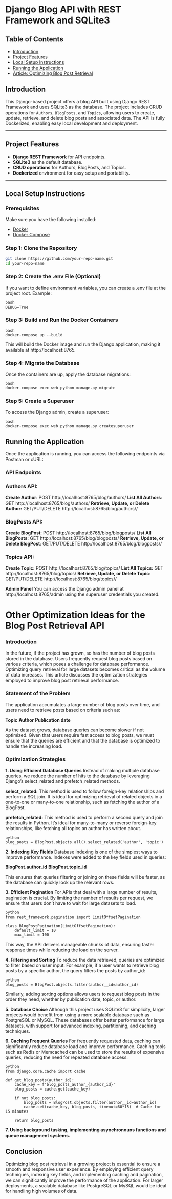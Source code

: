 # **Django Blog API with REST Framework and SQLite3**

## **Table of Contents**
- [Introduction](#introduction)
- [Project Features](#project-features)
- [Local Setup Instructions](#local-setup-instructions)
- [Running the Application](#running-the-application)
- [Article: Optimizing Blog Post Retrieval](#other-optimization-ideas-for-the-blog-post-retrieval-api)
  
## **Introduction**

This Django-based project offers a blog API built using Django REST Framework and uses SQLite3 as the database. The project includes CRUD operations for `Authors`, `BlogPosts`, and `Topics`, allowing users to create, update, retrieve, and delete blog posts and associated data. The API is fully Dockerized, enabling easy local development and deployment.

---

## **Project Features**
- **Django REST Framework** for API endpoints.
- **SQLite3** as the default database.
- **CRUD operations** for Authors, BlogPosts, and Topics.
- **Dockerized** environment for easy setup and portability.

---

## **Local Setup Instructions**

### **Prerequisites**

Make sure you have the following installed:
- [Docker](https://docs.docker.com/get-docker/)
- [Docker Compose](https://docs.docker.com/compose/install/)

### **Step 1: Clone the Repository**

```bash
git clone https://github.com/your-repo-name.git
cd your-repo-name
```



### **Step 2: Create the .env File (Optional)**
If you want to define environment variables, you can create a .env file at the project root. Example:

```
bash
DEBUG=True
```

### **Step 3: Build and Run the Docker Containers**
```
bash
docker-compose up --build
```

This will build the Docker image and run the Django application, making it available at http://localhost:8765.

### **Step 4: Migrate the Database**
Once the containers are up, apply the database migrations:

```
bash
docker-compose exec web python manage.py migrate
```

### **Step 5: Create a Superuser**
To access the Django admin, create a superuser:

```
bash
docker-compose exec web python manage.py createsuperuser
```

## **Running the Application**
Once the application is running, you can access the following endpoints via Postman or cURL:

### **API Endpoints**
### **Authors API:**

**Create Author**: POST http://localhost:8765/blog/authors/
**List All Authors**: GET http://localhost:8765/blog/authors/
**Retrieve, Update, or Delete Author:** GET/PUT/DELETE http://localhost:8765/blog/authors/<id>/

### **BlogPosts API:**

**Create BlogPost**: POST http://localhost:8765/blog/blogposts/
**List All BlogPosts**: GET http://localhost:8765/blog/blogposts/
**Retrieve, Update, or Delete BlogPost**: GET/PUT/DELETE http://localhost:8765/blog/blogposts/<id>/

### **Topics API:**

**Create Topic:** POST http://localhost:8765/blog/topics/
**List All Topics:** GET http://localhost:8765/blog/topics/
**Retrieve, Update, or Delete Topic**: GET/PUT/DELETE http://localhost:8765/blog/topics/<id>/

**Admin Panel**
You can access the Django admin panel at http://localhost:8765/admin using the superuser credentials you created.

# Other Optimization Ideas for the Blog Post Retrieval API
### **Introduction**
In the future, if the project has grown, so has the number of blog posts stored in the database. Users frequently request blog posts based on various criteria, which poses a challenge for database performance. Optimizing query retrieval for large datasets becomes critical as the volume of data increases. This article discusses the optimization strategies employed to improve blog post retrieval performance.

### **Statement of the Problem**
The application accumulates a large number of blog posts over time, and users need to retrieve posts based on criteria such as:

**Topic**
**Author**
**Publication date**

As the dataset grows, database queries can become slower if not optimized. Given that users require fast access to blog posts, we must ensure that the queries are efficient and that the database is optimized to handle the increasing load.

### **Optimization Strategies**
**1. Using Efficient Database Queries**
Instead of making multiple database queries, we reduce the number of hits to the database by leveraging Django’s select_related and prefetch_related methods.

**select_related:** This method is used to follow foreign-key relationships and perform a SQL join. It is ideal for optimizing retrieval of related objects in a one-to-one or many-to-one relationship, such as fetching the author of a BlogPost.

**prefetch_related:** This method is used to perform a second query and join the results in Python. It’s ideal for many-to-many or reverse foreign-key relationships, like fetching all topics an author has written about.

```
python
blog_posts = BlogPost.objects.all().select_related('author', 'topic')
```

**2. Indexing Key Fields**
Database indexing is one of the simplest ways to improve performance. Indexes were added to the key fields used in queries:

**BlogPost.author_id**
**BlogPost.topic_id**

This ensures that queries filtering or joining on these fields will be faster, as the database can quickly look up the relevant rows.

**3. Efficient Pagination**
For APIs that deal with a large number of results, pagination is crucial. By limiting the number of results per request, we ensure that users don’t have to wait for large datasets to load.

```
python
from rest_framework.pagination import LimitOffsetPagination

class BlogPostPagination(LimitOffsetPagination):
    default_limit = 10
    max_limit = 100
```

This way, the API delivers manageable chunks of data, ensuring faster response times while reducing the load on the server.

**4. Filtering and Sorting**
To reduce the data retrieved, queries are optimized to filter based on user input. For example, if a user wants to retrieve blog posts by a specific author, the query filters the posts by author_id:

```
python
blog_posts = BlogPost.objects.filter(author__id=author_id)
```

Similarly, adding sorting options allows users to request blog posts in the order they need, whether by publication date, topic, or author.

**5. Database Choice**
Although this project uses SQLite3 for simplicity, larger projects would benefit from using a more scalable database such as PostgreSQL or MySQL. These databases offer better performance for large datasets, with support for advanced indexing, partitioning, and caching techniques.

**6. Caching Frequent Queries**
For frequently requested data, caching can significantly reduce database load and improve performance. Caching tools such as Redis or Memcached can be used to store the results of expensive queries, reducing the need for repeated database access.

```
python
from django.core.cache import cache

def get_blog_posts(author_id):
    cache_key = f'blog_posts_author_{author_id}'
    blog_posts = cache.get(cache_key)

    if not blog_posts:
        blog_posts = BlogPost.objects.filter(author__id=author_id)
        cache.set(cache_key, blog_posts, timeout=60*15)  # Cache for 15 minutes

    return blog_posts
```

**7. Using background tasking, implementing asynchronouos functions and queue management systems.**

## **Conclusion**
Optimizing blog post retrieval in a growing project is essential to ensure a smooth and responsive user experience. By employing efficient query techniques, indexing key fields, and implementing caching and pagination, we can significantly improve the performance of the application. For larger deployments, a scalable database like PostgreSQL or MySQL would be ideal for handling high volumes of data.
